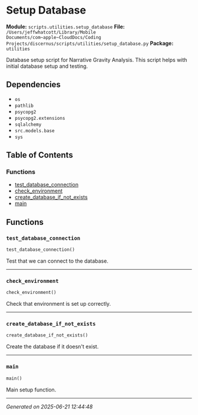 # Setup Database

**Module:** `scripts.utilities.setup_database`
**File:** `/Users/jeffwhatcott/Library/Mobile Documents/com~apple~CloudDocs/Coding Projects/discernus/scripts/utilities/setup_database.py`
**Package:** `utilities`

Database setup script for Narrative Gravity Analysis.
This script helps with initial database setup and testing.

## Dependencies

- `os`
- `pathlib`
- `psycopg2`
- `psycopg2.extensions`
- `sqlalchemy`
- `src.models.base`
- `sys`

## Table of Contents

### Functions
- [test_database_connection](#test-database-connection)
- [check_environment](#check-environment)
- [create_database_if_not_exists](#create-database-if-not-exists)
- [main](#main)

## Functions

### `test_database_connection`
```python
test_database_connection()
```

Test that we can connect to the database.

---

### `check_environment`
```python
check_environment()
```

Check that environment is set up correctly.

---

### `create_database_if_not_exists`
```python
create_database_if_not_exists()
```

Create the database if it doesn't exist.

---

### `main`
```python
main()
```

Main setup function.

---

*Generated on 2025-06-21 12:44:48*